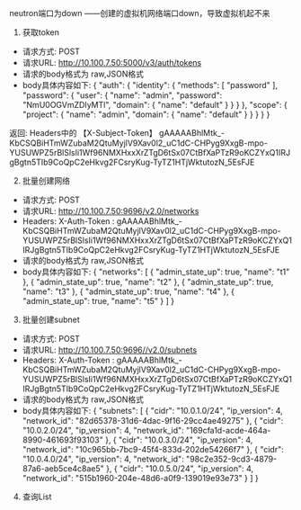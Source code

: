 neutron端口为down ——创建的虚拟机网络端口down，导致虚拟机起不来

1. 获取token

- 请求方式: POST
- 请求URL: http://10.100.7.50:5000/v3/auth/tokens
- 请求的body格式为 raw,JSON格式
- body具体内容如下:
{
    "auth": {
        "identity": {
            "methods": [
                "password"
            ],
            "password": {
                "user": {
                    "name": "admin",
                    "password": "NmU0OGVmZDIyMTl",
                    "domain": {
                        "name": "default"
                    }
                }
            }
        },
        "scope": {
            "project": {
                "name": "admin",
                "domain": {
                    "name": "default"
                }
            }
        }
    }
}


返回:
Headers中的 【X-Subject-Token】
gAAAAABhlMtk_-KbCSQBiHTmWZubaM2QtuMyjlV9Xav0l2_uC1dC-CHPyg9XxgB-mpo-YUSUWPZ5rBlSlsIi1Wf96NMXHxxXrZTgD6tSx07CtBfXaPTzR9oKCZYxQ1IRJgBgtn5TIb9CoQpC2eHkvg2FCsryKug-TyTZ1HTjWktutozN_5EsFJE

2. 批量创建网络
- 请求方式: POST
- 请求URL: http://10.100.7.50:9696/v2.0/networks
- Headers: X-Auth-Token : gAAAAABhlMtk_-KbCSQBiHTmWZubaM2QtuMyjlV9Xav0l2_uC1dC-CHPyg9XxgB-mpo-YUSUWPZ5rBlSlsIi1Wf96NMXHxxXrZTgD6tSx07CtBfXaPTzR9oKCZYxQ1IRJgBgtn5TIb9CoQpC2eHkvg2FCsryKug-TyTZ1HTjWktutozN_5EsFJE
- 请求的body格式为 raw,JSON格式
- body具体内容如下:
{
    "networks": [
        {
            "admin_state_up": true,
            "name": "t1"
        },
        {
            "admin_state_up": true,
            "name": "t2"
        },
        {
            "admin_state_up": true,
            "name": "t3"
        },
        {
            "admin_state_up": true,
            "name": "t4"
        },
        {
            "admin_state_up": true,
            "name": "t5"
        }
    ]
}


3. 批量创建subnet
- 请求方式: POST
- 请求URL: http://10.100.7.50:9696//v2.0/subnets
- Headers: X-Auth-Token : gAAAAABhlMtk_-KbCSQBiHTmWZubaM2QtuMyjlV9Xav0l2_uC1dC-CHPyg9XxgB-mpo-YUSUWPZ5rBlSlsIi1Wf96NMXHxxXrZTgD6tSx07CtBfXaPTzR9oKCZYxQ1IRJgBgtn5TIb9CoQpC2eHkvg2FCsryKug-TyTZ1HTjWktutozN_5EsFJE
- 请求的body格式为 raw,JSON格式
- body具体内容如下:
{
    "subnets": [
        {
            "cidr": "10.0.1.0/24",
            "ip_version": 4,
            "network_id": "82d65378-31d6-4dac-9f16-29cc4ae49275"
        },
        {
            "cidr": "10.0.2.0/24",
            "ip_version": 4,
            "network_id": "169cfa1d-acde-464a-8990-461693f93103"
        },
        {
            "cidr": "10.0.3.0/24",
            "ip_version": 4,
            "network_id": "10c965bb-7bc9-45f4-833d-202de54266f7"
        },
        {
            "cidr": "10.0.4.0/24",
            "ip_version": 4,
            "network_id": "98c2e352-9cd3-4879-87a6-aeb5ce4c8ae5"
        },
        {
            "cidr": "10.0.5.0/24",
            "ip_version": 4,
            "network_id": "515b1960-204e-48d6-a0f9-139019e93e73"
        }
    ]
}

4. 查询List